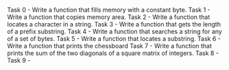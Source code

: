 Task 0 - Write a function that fills memory with a constant byte.
Task 1 - Write a function that copies memory area.
Task 2 - Write a function that locates a character in a string.
Task 3 - Write a function that gets the length of a prefix substring.
Task 4 - Write a function that searches a string for any of a set of bytes.
Task 5 - Write a function that locates a substring.
Task 6 - Write a function that prints the chessboard
Task 7 - Write a function that prints the sum of the two diagonals of a square matrix of integers.
Task 8 - 
Task 9 - 
